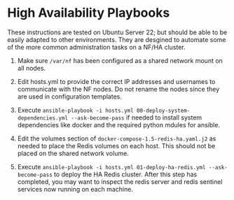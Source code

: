 
High Availability Playbooks
===========================

These instructions are tested on Ubuntu Server 22; but should be able
to be easily adapted to other environments.  They are desgined to
automate some of the more common administration tasks on a NF/HA
cluster.

1. Make sure `/var/nf` has been configured as a shared network mount
   on all nodes.

2. Edit hosts.yml to provide the correct IP addresses and usernames to
   communicate with the NF nodes.  Do not rename the nodes since they
   are used in configuration templates.

3. Execute `ansible-playbook -i hosts.yml 00-deploy-system-dependencies.yml --ask-become-pass`
   if needed to install system dependencies like docker and the required
   python mdules for ansible.

4. Edit the volumes section of `docker-compose-1.5-redis-ha.yaml.j2`
   as needed to place the Redis volumes on each host.  This should not be
   placed on the shared network volume.

5. Execute `ansible-playbook -i hosts.yml 01-deploy-ha-redis.yml
   --ask-become-pass` to deploy the HA Redis cluster.  After this step
   has completed, you may want to inspect the redis server and redis
   sentinel services now running on each machine.

